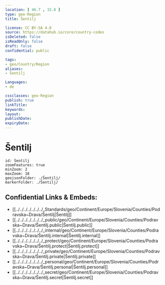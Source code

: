 ```yaml
---
location: [ 46.7 , 15.8 ] 
type: geo-Region
title: Šentilj

license: CC BY-SA 4.0
source: https://datahub.io/core/country-codes
isDeleted: false
isReadOnly: false
draft: false
confidential: public

tags:
- geo/Country/Region
aliases:
- Šentilj

Languages:
- de

cssclasses: geo-Region
publish: true
linkTitle: 
keywords: 
layout: 
publishDate: 
expiryDate: 
---
```


# Šentilj

```leaflet
id: Šentilj
zoomFeatures: true 
minZoom: 2 
maxZoom: 18
geojsonFolder: ./Šentilj/
markerFolder: ./Šentilj/
```


## Confidential Links & Embeds: 
- [[../../../../../../../_Standards/geo/Continent/Europe/Slovenia/Counties/Podravska~Drava/Šentilj|Šentilj]] 
- [[../../../../../../../_public/geo/Continent/Europe/Slovenia/Counties/Podravska~Drava/Šentilj.public|Šentilj.public]] 
- [[../../../../../../../_internal/geo/Continent/Europe/Slovenia/Counties/Podravska~Drava/Šentilj.internal|Šentilj.internal]] 
- [[../../../../../../../_protect/geo/Continent/Europe/Slovenia/Counties/Podravska~Drava/Šentilj.protect|Šentilj.protect]] 
- [[../../../../../../../_private/geo/Continent/Europe/Slovenia/Counties/Podravska~Drava/Šentilj.private|Šentilj.private]] 
- [[../../../../../../../_personal/geo/Continent/Europe/Slovenia/Counties/Podravska~Drava/Šentilj.personal|Šentilj.personal]] 
- [[../../../../../../../_secret/geo/Continent/Europe/Slovenia/Counties/Podravska~Drava/Šentilj.secret|Šentilj.secret]] 

